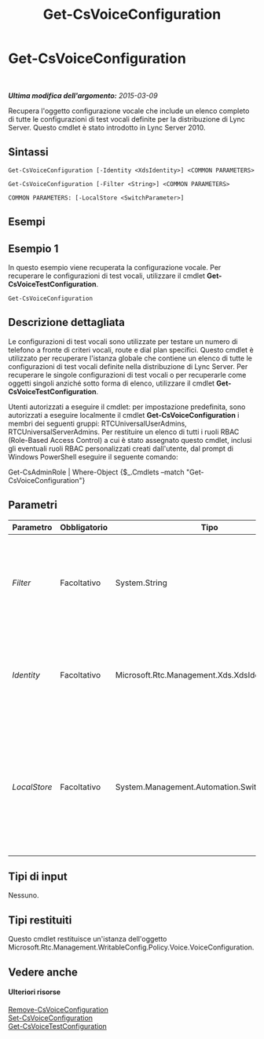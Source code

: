 ﻿---
title: Get-CsVoiceConfiguration
TOCTitle: Get-CsVoiceConfiguration
ms:assetid: c5e7afa3-28d3-4bf9-a2f2-c34932c9a3cd
ms:mtpsurl: https://technet.microsoft.com/it-it/library/Gg398815(v=OCS.15)
ms:contentKeyID: 49301936
ms.date: 08/24/2015
mtps_version: v=OCS.15
ms.translationtype: HT
---

# Get-CsVoiceConfiguration

 

_**Ultima modifica dell'argomento:** 2015-03-09_

Recupera l'oggetto configurazione vocale che include un elenco completo di tutte le configurazioni di test vocali definite per la distribuzione di Lync Server. Questo cmdlet è stato introdotto in Lync Server 2010.

## Sintassi

    Get-CsVoiceConfiguration [-Identity <XdsIdentity>] <COMMON PARAMETERS>

    Get-CsVoiceConfiguration [-Filter <String>] <COMMON PARAMETERS>

    COMMON PARAMETERS: [-LocalStore <SwitchParameter>]

## Esempi

## Esempio 1

In questo esempio viene recuperata la configurazione vocale. Per recuperare le configurazioni di test vocali, utilizzare il cmdlet **Get-CsVoiceTestConfiguration**.

    Get-CsVoiceConfiguration

## Descrizione dettagliata

Le configurazioni di test vocali sono utilizzate per testare un numero di telefono a fronte di criteri vocali, route e dial plan specifici. Questo cmdlet è utilizzato per recuperare l'istanza globale che contiene un elenco di tutte le configurazioni di test vocali definite nella distribuzione di Lync Server. Per recuperare le singole configurazioni di test vocali o per recuperarle come oggetti singoli anziché sotto forma di elenco, utilizzare il cmdlet **Get-CsVoiceTestConfiguration**.

Utenti autorizzati a eseguire il cmdlet: per impostazione predefinita, sono autorizzati a eseguire localmente il cmdlet **Get-CsVoiceConfiguration** i membri dei seguenti gruppi: RTCUniversalUserAdmins, RTCUniversalServerAdmins. Per restituire un elenco di tutti i ruoli RBAC (Role-Based Access Control) a cui è stato assegnato questo cmdlet, inclusi gli eventuali ruoli RBAC personalizzati creati dall'utente, dal prompt di Windows PowerShell eseguire il seguente comando:

Get-CsAdminRole | Where-Object {$\_.Cmdlets –match "Get-CsVoiceConfiguration"}

## Parametri


<table>
<colgroup>
<col style="width: 25%" />
<col style="width: 25%" />
<col style="width: 25%" />
<col style="width: 25%" />
</colgroup>
<thead>
<tr class="header">
<th>Parametro</th>
<th>Obbligatorio</th>
<th>Tipo</th>
<th>Descrizione</th>
</tr>
</thead>
<tbody>
<tr class="odd">
<td><p><em>Filter</em></p></td>
<td><p>Facoltativo</p></td>
<td><p>System.String</p></td>
<td><p>Poiché può esistere una sola istanza dell'oggetto, questo parametro non ha alcuna utilità.</p></td>
</tr>
<tr class="even">
<td><p><em>Identity</em></p></td>
<td><p>Facoltativo</p></td>
<td><p>Microsoft.Rtc.Management.Xds.XdsIdentity</p></td>
<td><p>L'ambito della configurazione vocale da recuperare. L'unico valore possibile è Global.</p></td>
</tr>
<tr class="odd">
<td><p><em>LocalStore</em></p></td>
<td><p>Facoltativo</p></td>
<td><p>System.Management.Automation.SwitchParameter</p></td>
<td><p>Recupera la configurazione vocale dalla replica locale dell'archivio di gestione centrale anziché dall'archivio di gestione centrale stesso.</p></td>
</tr>
</tbody>
</table>


## Tipi di input

Nessuno.

## Tipi restituiti

Questo cmdlet restituisce un'istanza dell'oggetto Microsoft.Rtc.Management.WritableConfig.Policy.Voice.VoiceConfiguration.

## Vedere anche

#### Ulteriori risorse

[Remove-CsVoiceConfiguration](remove-csvoiceconfiguration.md)  
[Set-CsVoiceConfiguration](set-csvoiceconfiguration.md)  
[Get-CsVoiceTestConfiguration](get-csvoicetestconfiguration.md)

